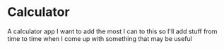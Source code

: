 # Calculator

A calculator app
I want to add the most I can to this so I'll add stuff from time to time when I come up with something that may be useful 

